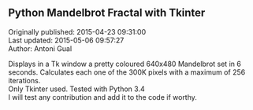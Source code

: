 ## Python Mandelbrot Fractal with Tkinter  
Originally published: 2015-04-23 09:31:00  
Last updated: 2015-05-06 09:57:27  
Author: Antoni Gual  
  
Displays in a Tk window a pretty coloured 640x480 Mandelbrot set in 6 seconds. Calculates each one of the 300K pixels with a maximum of 256 iterations.   
Only Tkinter used. Tested with Python 3.4  
I will test any contribution and add it to the code if worthy.